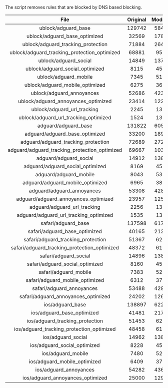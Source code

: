 The script removes rules that are blocked by DNS based blocking.


| File | Original | Modified |
|:----:|:-----:|:-----:|
| ublock/adguard_base | 129742 | 58438 |
| ublock/adguard_base_optimized | 32569 | 17866 |
| ublock/adguard_tracking_protection | 71884 | 26481 |
| ublock/adguard_tracking_protection_optimized | 68881 | 9574 |
| ublock/adguard_social | 14849 | 13769 |
| ublock/adguard_social_optimized | 8115 | 4540 |
| ublock/adguard_mobile | 7345 | 5179 |
| ublock/adguard_mobile_optimized | 6275 | 3698 |
| ublock/adguard_annoyances | 52686 | 42363 |
| ublock/adguard_annoyances_optimized | 23414 | 12285 |
| ublock/adguard_url_tracking | 2245 | 1366 |
| ublock/adguard_url_tracking_optimized | 1524 | 1363 |
| adguard/adguard_base | 131822 | 60558 |
| adguard/adguard_base_optimized | 33200 | 18925 |
| adguard/adguard_tracking_protection | 72689 | 27226 |
| adguard/adguard_tracking_protection_optimized | 69667 | 10303 |
| adguard/adguard_social | 14912 | 13834 |
| adguard/adguard_social_optimized | 8169 | 4591 |
| adguard/adguard_mobile | 8043 | 5366 |
| adguard/adguard_mobile_optimized | 6965 | 3878 |
| adguard/adguard_annoyances | 53308 | 42897 |
| adguard/adguard_annoyances_optimized | 23957 | 12587 |
| adguard/adguard_url_tracking | 2256 | 1375 |
| adguard/adguard_url_tracking_optimized | 1535 | 1372 |
| safari/adguard_base | 137598 | 61752 |
| safari/adguard_base_optimized | 40165 | 21205 |
| safari/adguard_tracking_protection | 51367 | 6268 |
| safari/adguard_tracking_protection_optimized | 48372 | 6116 |
| safari/adguard_social | 14896 | 13815 |
| safari/adguard_social_optimized | 8160 | 4575 |
| safari/adguard_mobile | 7383 | 5222 |
| safari/adguard_mobile_optimized | 6312 | 3735 |
| safari/adguard_annoyances | 53488 | 42998 |
| safari/adguard_annoyances_optimized | 24202 | 12664 |
| ios/adguard_base | 138897 | 62261 |
| ios/adguard_base_optimized | 41481 | 21711 |
| ios/adguard_tracking_protection | 51453 | 6278 |
| ios/adguard_tracking_protection_optimized | 48458 | 6126 |
| ios/adguard_social | 14962 | 13854 |
| ios/adguard_social_optimized | 8228 | 4596 |
| ios/adguard_mobile | 7480 | 5267 |
| ios/adguard_mobile_optimized | 6409 | 3777 |
| ios/adguard_annoyances | 54282 | 43677 |
| ios/adguard_annoyances_optimized | 25000 | 12995 |